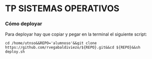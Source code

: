 # TP SISTEMAS OPERATIVOS

### Cómo deployar

Para deployar hay que copiar y pegar en la terminal el siguiente script:

```
cd /home/utnso&&REPO='alumnoso'&&git clone https://github.com/rvegabaldiviezo/${REPO}.git&&cd ${REPO}&&sh deploy.sh
```